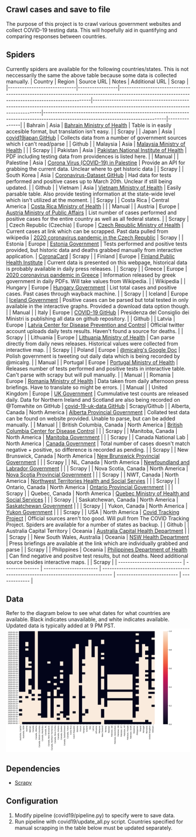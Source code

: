 ## Crawl cases and save to file
The purpose of this project is to crawl various government websites and collect COVID-19 testing data. This will hopefully aid in quantifying and comparing responses between countries.

## Spiders
Currently spiders are available for the following countries/states. This is not neccessarily the same the above table because some data is collected manually.
| Country                     | Region          | Source URL                                                                                                                                     | Notes                                                                                                                                | Additional URL                                                                                                                   | Scrap         |
|-----------------------------|-----------------|------------------------------------------------------------------------------------------------------------------------------------------------|--------------------------------------------------------------------------------------------------------------------------------------|----------------------------------------------------------------------------------------------------------------------------------|---------------|
| Bahrain                     | Asia            | [Bahrain Ministry of Health](https://www.moh.gov.bh/COVID19)                                                                                   | Table is in easily accesible format, but translation isn't easy.                                                                     |                                                                                                                                  | Scrapy        |
| Japan                       | Asia            | [covid19japan GitHub](https://github.com/reustle/covid19japan)                                                                                 | Collects data from a number of government sources which I can't read/parse                                                           |                                                                                                                                  | Github        |
| Malaysia                    | Asia            | [Malaysia Ministry of Health](http://www.moh.gov.my/index.php/pages/view/2019-ncov-wuhan)                                                      |                                                                                                                                      |                                                                                                                                  | Scrapy        |
| Pakistan                    | Asia            | [Pakistan National Institute of Health](https://www.nih.org.pk/novel-coranavirus-2019-ncov/)                                                   | PDF including testing data from providences is listed here.                                                                          |                                                                                                                                  | Manual        |
| Palestine                   | Asia            | [Corona Virus (COVID-19) in Palestine](http://corona.ps/API/summary)                                                                           | Provide an API for grabbing the current data. Unclear where to get historic data                                                     |                                                                                                                                  | Scrapy        |
| South Korea                 | Asia            | [Coronavirus-Dataset GitHub](https://github.com/jihoo-kim/Coronavirus-Dataset)                                                                 | Had data for tests performed and positive cases up to March 20th. Unclear if still being updated.                                    |                                                                                                                                  | Github        |
| Vietnam                     | Asia            | [Vietnam Ministry of Health](https://ncov.moh.gov.vn/)                                                                                         | Easily parsable table. Also provide testing information at the state-wide level which isn't utilized at the moment.                  |                                                                                                                                  | Scrapy        |
| Costa Rica                  | Central America | [Costa Rica Ministry of Health](https://www.ministeriodesalud.go.cr/index.php/centro-de-prensa/noticias/741-noticias-2020/1532-lineamientos-nacionales-para-la-vigilancia-de-la-infeccion-por-coronavirus-2019-ncov)  |                                                               |                                                                                                                                  | Manual        |
| Austria                     | Europe          | [Austria Ministry of Public Affairs](https://www.sozialministerium.at/Informationen-zum-Coronavirus/Neuartiges-Coronavirus-(2019-nCov).html )  | List number of cases performed and positive cases for the entire country as well as all federal states.                              |                                                                                                                                  | Scrapy        |
| Czech Republic (Czechia)    | Europe          | [Czech Republic Ministry of Health](https://onemocneni-aktualne.mzcr.cz/covid-19)                                                              | Current cases at link which can be scrapped. Past data pulled from wikipedia                                                         | [2020 coronavirus pandemic in the Czech Republic](https://en.wikipedia.org/wiki/2020_coronavirus_pandemic_in_the_Czech_Republic) | Scrapy        |
| Estonia                     | Europe          | [Estonia Government](https://www.kriis.ee/en)                                                                                                  | Tests performed and positive tests provided, but historic data and deaths grabbed manually from interactive application.             | [CoronaCard](https://koroonakaart.ee/en)                                                                                         | Scrapy        |
| Finland                     | Europe          | [Finland Public Health Institute](https://www.fhi.no/sv/smittsomme-sykdommer/corona/)                                                          | Current data is presented on this webpage, historical data is probably available in daily press releases.                            |                                                                                                                                  | Scrapy        |
| Greece                      | Europe          | [2020 coronavirus pandemic in Greece](https://en.wikipedia.org/wiki/2020_coronavirus_pandemic_in_Greece)                                       | Information released by greek government in daily PDFs. Will take values from Wikipedia.                                             |                                                                                                                                  | Wikipedia     |
| Hungary                     | Europe          | [Hungary Government](https://koronavirus.gov.hu/)                                                                                              | List total cases and positive cases. Past cases through wayback machine.                                                             |                                                                                                                                  | Scrapy        |
| Iceland                     | Europe          | [Iceland Government](https://www.covid.is/tolulegar-upplysingar)                                                                               | Positive cases can be parsed but total tested in only available in the interactive graphs. Provided a download data option though.   |                                                                                                                                  | Manual        |
| Italy                       | Europe          | [COVID-19 GitHub](https://github.com/pcm-dpc/COVID-19/blob/master/dati-andamento-nazionale/dpc-covid19-ita-andamento-nazionale.csv)            | Presidenza del Consiglio dei Ministri is publishing all data on github repository.                                                   |                                                                                                                                  | Github        |
| Latvia                      | Europe          | [Latvia Center for Disease Prevention and Control](https://twitter.com/SPKCentrs/media)                                                        | Official twitter account uploads daily tests results. Haven't found a source for deaths.                                             |                                                                                                                                  | Scrapy        |
| Lithuania                   | Europe          | [Lithuania Ministry of Health](http://sam.lrv.lt/lt/naujienos/koronavirusas)                                                                   | Can parse directly from daily news releases. Historical values were collected from interactive map.                                  |                                                                                                                                  | Scrapy        |
| Poland                      | Europe          | [@micalrg's Google Doc](https://docs.google.com/spreadsheets/d/1ierEhD6gcq51HAm433knjnVwey4ZE5DCnu1bW7PRG3E/edit#gid=1140678265)               | Polish government is tweeting out daily data which is being recorded by @micalrg.                                                    |                                                                                                                                  | Manual        |
| Portugal                    | Europe          | [Portugal Ministry of Health](https://covid19.min-saude.pt/ponto-de-situacao-atual-em-portugal/)                                               | Releases number of tests performed and positive tests in interactive table. Can't parse with scrapy but will pull manually.          |                                                                                                                                  | Manual        |
| Romania                     | Europe          | [Romania Ministry of Health](http://www.ms.ro/comunicate/)                                                                                     | Data taken from daily afternoon press briefings. Have to translate so might be errors.                                               |                                                                                                                                  | Manual        |
| United Kingdom              | Europe          | [UK Government](https://www.gov.uk/guidance/coronavirus-covid-19-information-for-the-public)                                                   | Cummulative test counts are released daily. Data for Northern Ireland and Scotland are also being recorded on @Tomwhite on GitHub    | [covid-19-uk-data GitHub](https://github.com/tomwhite/covid-19-uk-data/tree/master/data)                                         | Scrapy/Github |
| Alberta, Canada             | North America   | [Alberta Provincial Government](https://covid19stats.alberta.ca/)                                                                              | Collated test data can  be found on website provided. Unable to parse, but can be added manually.                                    |                                                                                                                                  | Manual        |
| British Columbia, Canada    | North America   | [British Columbia Center for Disease Control](http://www.bccdc.ca/about/news-stories/stories/2020/information-on-novel-coronavirus)            |                                                                                                                                      |                                                                                                                                  | Scrapy        |
| Manitoba, Canada            | North America   | [Manitoba Government](https://www.gov.mb.ca/covid19/)                                                                                          |                                                                                                                                      |                                                                                                                                  | Scrapy        |
| Canada National Lab         | North America   | [Canada Government](https://www.canada.ca/en/public-health/services/diseases/2019-novel-coronavirus-infection.html)                            | Total number of cases doesn't match negative + positive, so difference is recorded as pending.                                       |                                                                                                                                  | Scrapy        |
| New Brunswick, Canada       | North America   | [New Brunswick Provincial Government](https://www2.gnb.ca/content/gnb/en/departments/ocmoh/cdc/content/respiratory_diseases/coronavirus.html#) |                                                                                                                                      |                                                                                                                                  | Scrapy        |
| NL, Canada                  | North America   | [Newfoundland and Labrador Government](https://www.gov.nl.ca/covid-19/pandemic-update/)                                                        |                                                                                                                                      |                                                                                                                                  | Scrapy        |
| Nova Scotia, Canada         | North America   | [Nova Scotia Provincial Government](https://novascotia.ca/coronavirus/)                                                                        |                                                                                                                                      |                                                                                                                                  | Scrapy        |
| NWT, Canada                 | North America   | [Northwest Territories Health and Social Servies](https://www.hss.gov.nt.ca/en/services/coronavirus-disease-covid-19)                          |                                                                                                                                      |                                                                                                                                  | Scrapy        |
| Ontario, Canada             | North America   | [Ontario Provincial Government](https://www.ontario.ca/page/2019-novel-coronavirus)                                                            |                                                                                                                                      |                                                                                                                                  | Scrapy        |
| Quebec, Canada              | North America   | [Quebec Ministry of Health and Social Services](https://www.msss.gouv.qc.ca/professionnels/maladies-infectieuses/coronavirus-2019-ncov/)       |                                                                                                                                      |                                                                                                                                  | Scrapy        |
| Saskatchewan, Canada        | North America   | [Saskatchewan Government](https://www.saskatchewan.ca/government/health-care-administration-and-provider-resources/treatment-procedures-and-guidelines/emerging-public-health-issues/2019-novel-coronavirus/cases-and-risk-of-covid-19-in-saskatchewan) |                             |                                                                                                                                  | Scrapy        |
| Yukon, Canada               | North America   | [Yukon Government](https://yukon.ca/covid-19)                                                                                                  |                                                                                                                                      |                                                                                                                                  | Scrapy        |
| USA                         | North America   | [Covid Tracking Project](https://covidtracking.com/)                                                                                           | Official sources aren't too good. Will pull from The COVID Tracking Project. Spiders are available for a number of states as backup. |                                                                                                                                  | Github        |
| Australia Capital Territory | Oceania         | [Australia Capital Health Department](https://health.act.gov.au/public-health-alert/updated-information-about-covid-19)                        |                                                                                                                                      |                                                                                                                                  | Scrapy        |
| New South Wales, Australia  | Oceania         | [NSW Health Department](https://www.health.nsw.gov.au/news/Pages/default.aspx)                                                                 | Press briefings are available at the link which are individually grabbed and parse                                                   |                                                                                                                                  | Scrapy        |
| Philippines                 | Oceania         | [Philippines Department of Health](https://www.doh.gov.ph/2019-nCoV/)                                                                          | Can find negative and positve test results, but not deaths. Need additional source besides interactive maps.                         |                                                                                                                                  | Scrapy        |
| --------------------------- | --------------- | ----------------------- | ---------------------------------------------------------------------------------- | -------------------------- | ------------- |

## Data
Refer to the diagram below to see what dates for what countries are available. Black indicates unavailable, and white indicates available. Updated data is typically added at 9 PM PST.
![completeness](images/completeness.png)

## Dependencies

* [Scrapy](https://scrapy.org/)

## Configuration

1. Modify pipeline (covid19/pipeline.py) to specify were to save data.
2. Run pipeline with covid19/update_all.py script. Countries specified for manual scrapping in the table below must be updated separately.

